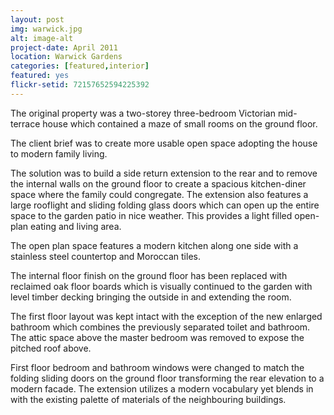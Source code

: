```yaml
---
layout: post
img: warwick.jpg
alt: image-alt
project-date: April 2011
location: Warwick Gardens
categories: [featured,interior]
featured: yes
flickr-setid: 72157652594225392
---
```

<p>The original property was a two-storey three-bedroom Victorian mid-terrace house which contained a maze of small rooms on the ground floor.</p>

<p>The client brief was to create more usable open space adopting the house to modern family living.</p>

<p>The solution was to build a side return extension to the rear and to remove the internal walls on the ground floor to create a spacious kitchen-diner space where the family could congregate.  The extension also features a large rooflight and sliding folding glass doors which can open up the entire space to the garden patio in nice weather.  This provides a light filled open-plan eating and living area.</p>

<p>The open plan space features a modern kitchen along one side with a stainless steel countertop and Moroccan tiles.</p>

<p>The internal floor finish on the ground floor has been replaced with reclaimed oak floor boards which is visually continued to the garden with level timber decking bringing the outside in and extending the room.</p>

<p>The first floor layout was kept intact with the exception of the new enlarged bathroom which combines the previously separated toilet and bathroom.  The attic space above the master bedroom was removed to expose the pitched roof above.</p>

<p>First floor bedroom and bathroom windows were changed to match the folding sliding doors on the ground floor transforming the rear elevation to a modern facade.  The extension utilizes a modern vocabulary yet blends in with the existing palette of materials of the neighbouring buildings.</p>

